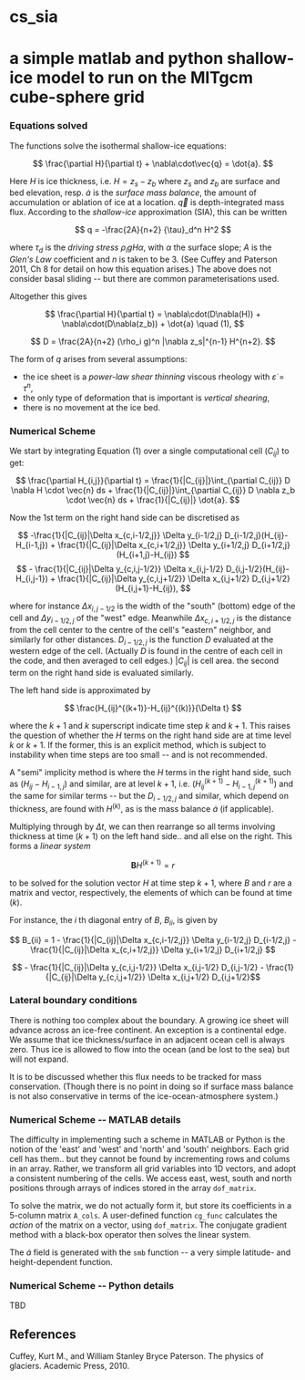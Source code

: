 # **cs_sia**

# a simple matlab and python shallow-ice model to run on the MITgcm cube-sphere grid

### Equations solved

The functions solve the isothermal shallow-ice equations:

$$ \frac{\partial H}{\partial t} + \nabla\cdot\vec{q} = \dot{a}. $$

Here $H$ is ice thickness, i.e. $H = z_s - z_b$ where $z_s$ and $z_b$ are surface and bed elevation, resp. $\dot{a}$ is the *surface mass balance*, the amount of accumulation or ablation of ice at a location. $\vec{q}$ is depth-integrated mass flux. According to the *shallow-ice* approximation (SIA), this can be written

$$ q = -\frac{2A}{n+2} {\tau}_d^n H^2 $$

where ${\tau}_d$ is the *driving stress* $\rho_i g H \alpha$, with $\alpha$ the surface slope; $A$ is the *Glen's Law* coefficient and $n$ is taken to be 3. (See Cuffey and Paterson 2011, Ch 8 for detail on how this equation arises.) The above does not consider basal sliding -- but there are common parameterisations used.

Altogether this gives

$$ \frac{\partial H}{\partial t} = \nabla\cdot(D\nabla(H)) + \nabla\cdot(D\nabla(z_b)) + \dot{a} \quad (1), $$

$$ D = \frac{2A}{n+2} (\rho_i g)^n |\nabla z_s|^{n-1} H^{n+2}. $$

The form of $q$ arises from several assumptions:
- the ice sheet is a *power-law shear thinning* viscous rheology with $\dot{\varepsilon} = \tau^n$,
- the only type of deformation that is important is *vertical shearing*,
- there is no movement at the ice bed.

### Numerical Scheme

We start by integrating Equation (1) over a single computational cell ($C_{ij}$) to get:

$$ \frac{\partial H_{i,j}}{\partial t} = \frac{1}{|C_{ij}|}\int_{\partial C_{ij}} D \nabla H \cdot \vec{n} ds + \frac{1}{|C_{ij}|}\int_{\partial C_{ij}} D \nabla z_b \cdot \vec{n} ds + \frac{1}{|C_{ij}|} \dot{a}. $$

Now the 1st term on the right hand side can be discretised as

$$ 
-\frac{1}{|C_{ij}|\Delta x_{c,i-1/2,j}} \Delta y_{i-1/2,j} D_{i-1/2,j}(H_{ij}-H_{i-1,j}) +  \frac{1}{|C_{ij}|\Delta x_{c,i+1/2,j}} \Delta y_{i+1/2,j} D_{i+1/2,j}(H_{i+1,j}-H_{ij}) $$ 
$$ -  \frac{1}{|C_{ij}|\Delta y_{c,i,j-1/2}} \Delta x_{i,j-1/2} D_{i,j-1/2}(H_{ij}-H_{i,j-1}) + \frac{1}{|C_{ij}|\Delta y_{c,i,j+1/2}} \Delta x_{i,j+1/2} D_{i,j+1/2}(H_{i,j+1}-H_{ij}),
$$

where for instance $\Delta x_{i,j-1/2}$ is the width of the "south" (bottom) edge of the cell and $\Delta y_{i-1/2,j}$ of the "west" edge. Meanwhile $\Delta x_{c,i+1/2,j}$ is the distance from the cell center to the centre of the cell's "eastern" neighbor, and similarly for other distances. $D_{i-1/2,j}$ is the function $D$ evaluated at the western edge of the cell. (Actually $D$ is found in the centre of each cell in the code, and then averaged to cell edges.) $|C_{ij}|$ is cell area. the second term on the right hand side is evaluated similarly.

The left hand side is approximated by 

$$ \frac{H_{ij}^{(k+1)}-H_{ij}^{(k)}}{\Delta t} $$

where the $k+1$ and $k$ superscript indicate time step $k$ and $k+1$. This raises the question of whether the $H$ terms on the right hand side are at time level $k$ or $k+1$. If the former, this is an explicit method, which is subject to instability when time steps are too small -- and is not recommended. 

A "semi" implicity method is where the $H$ terms in the right hand side, such as $(H_{ij}-H_{i-1,j})$ and similar, are at level $k+1$, i.e. $(H_{ij}^{(k+1)}-H_{i-1,j}^{(k+1)})$ and the same for similar terms -- but the $D_{i-1/2,j}$ and similar, which depend on thickness, are found with $H^{(k)}$, as is the mass balance $\dot{a}$ (if applicable). 

Multiplying through by $\Delta t$, we can then rearrange so all terms involving thickness at time $(k+1)$ on the left hand side.. and all else on the right. This forms a *linear system* 

$$ \boldsymbol{B} H^{(k+1)} = r $$

to be solved for the solution vector $H$ at time step $k+1$, where $B$ and $r$ are a matrix and vector, respectively, the elements of which can be found at time $(k)$. 

For instance, the $i$ th diagonal entry of $B$, $B_{ii}$, is given by 

$$ B_{ii} = 1 - \frac{1}{|C_{ij}|\Delta x_{c,i-1/2,j}} \Delta y_{i-1/2,j} D_{i-1/2,j} - \frac{1}{|C_{ij}|\Delta x_{c,i+1/2,j}} \Delta y_{i+1/2,j} D_{i+1/2,j} $$

$$ - \frac{1}{|C_{ij}|\Delta y_{c,i,j-1/2}} \Delta x_{i,j-1/2} D_{i,j-1/2} - \frac{1}{|C_{ij}|\Delta y_{c,i,j+1/2}} \Delta x_{i,j+1/2} D_{i,j+1/2}$$

### Lateral boundary conditions

There is nothing too complex about the boundary. A growing ice sheet will advance across an ice-free continent. An exception is a continental edge. We assume that ice thickness/surface in an adjacent ocean cell is always zero. Thus ice is allowed to flow into the ocean (and be lost to the sea) but will not expand.

It is to be discussed whether this flux needs to be tracked for mass conservation. (Though there is no point in doing so if surface mass balance is not also conservative in terms of the ice-ocean-atmosphere system.)

### Numerical Scheme -- MATLAB details

The difficulty in implementing such a scheme in MATLAB or Python is the notion of the 'east' and 'west' and 'north' and 'south' neighbors. Each grid cell has them.. but they cannot be found by incrementing rows and colums in an array. Rather, we transform all grid variables into 1D vectors, and adopt a consistent numbering of the cells. We access east, west, south and north positions through arrays of indices stored in the array `dof_matrix`.

To solve the matrix, we do not actually form it, but store its coefficients in a 5-column matrix `A_cols`. A user-defined function `cg_func` calculates the *action* of the matrix on a vector, using `dof_matrix`. The conjugate gradient method with a black-box operator then solves the linear system.

The $\dot{a}$ field is generated with the `smb` function -- a very simple latitude- and height-dependent function.

### Numerical Scheme -- Python details

TBD

## References

Cuffey, Kurt M., and William Stanley Bryce Paterson. The physics of glaciers. Academic Press, 2010.


